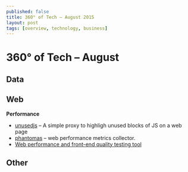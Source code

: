 ```yaml
---
published: false
title: 360° of Tech — August 2015
layout: post
tags: [overview, technology, business]
---
```


<!-- FIXME: tags, code, tool, opinion, tutorial, news , jobs (max 2 tags par lien) -->

# 360° of Tech – August

Data
----

Web
---

**Performance**

* [unusedjs](https://github.com/gmetais/unusedjs) – A simple proxy to highligh unused blocks of JS on a web page 
* [phantomas](https://github.com/gmetais/phantomas) – web performance metrics collector.
* [Web performance and front-end quality testing tool](https://github.com/gmetais/YellowLabTools)

Other
-----


